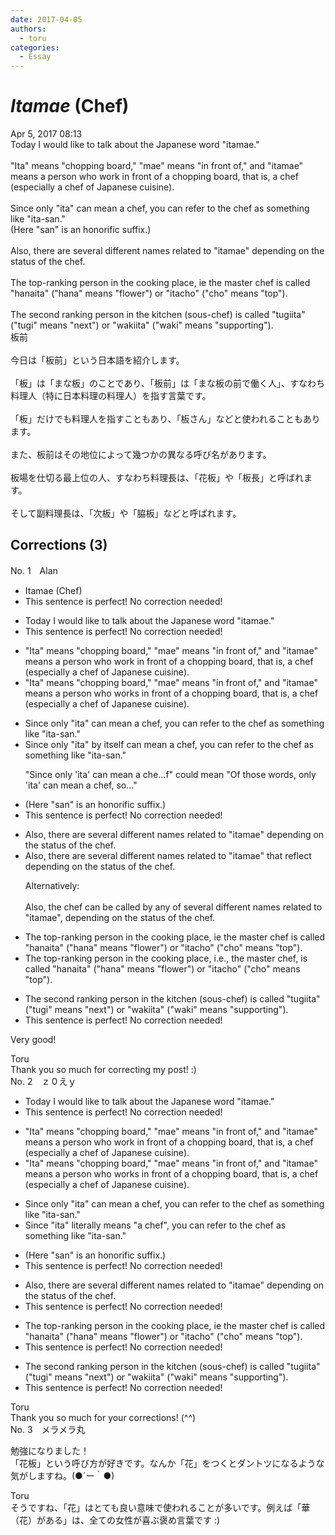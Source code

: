 ```yaml
---
date: 2017-04-05
authors:
  - toru
categories:
  - Essay
---
```


<h1 id="subject_show"><strong><em>Itamae</strong></em> (Chef)</h1>
<div class="date">Apr 5, 2017 08:13</div>
<div id="post"><div id="body_show_ori">
Today I would like to talk about the Japanese word "itamae."<br/><br/>"Ita" means "chopping board," "mae" means "in front of," and "itamae" means a person who work in front of a chopping board, that is, a chef (especially a chef of Japanese cuisine).<br/><br/>Since only "ita" can mean a chef, you can refer to the chef as something like "ita-san."<br/>(Here "san" is an honorific suffix.)<br/><br/>Also, there are several different names related to "itamae" depending on the status of the chef.<br/><br/>The top-ranking person in the cooking place, ie the master chef is called "hanaita" ("hana" means "flower") or "itacho" ("cho" means "top").<br/><br/>The second ranking person in the kitchen (sous-chef) is called "tugiita" ("tugi" means "next") or "wakiita" ("waki" means "supporting"). 
</div></div>

<!-- more -->

<div id="post_ja"><div id="body_show_mo">
板前<br/><br/>今日は「板前」という日本語を紹介します。<br/><br/>「板」は「まな板」のことであり、「板前」は「まな板の前で働く人」、すなわち料理人（特に日本料理の料理人）を指す言葉です。<br/><br/>「板」だけでも料理人を指すこともあり、「板さん」などと使われることもあります。<br/><br/>また、板前はその地位によって幾つかの異なる呼び名があります。<br/><br/>板場を仕切る最上位の人、すなわち料理長は、「花板」や「板長」と呼ばれます。<br/><br/>そして副料理長は、「次板」や「脇板」などと呼ばれます。
</div></div>

## Corrections (3)
<div id="block"><div class="first_name"> No. 1　<span class="just_name">Alan</span></div><div id="block2">
<ul class="correction_field">
<li class="incorrect">Itamae (Chef)</li>
<li class="corrected perfect">This sentence is perfect! No correction needed!</li>
</ul>
<ul class="correction_field">
<li class="incorrect">Today I would like to talk about the Japanese word "itamae."</li>
<li class="corrected perfect">This sentence is perfect! No correction needed!</li>
</ul>
<ul class="correction_field">
<li class="incorrect">"Ita" means "chopping board," "mae" means "in front of," and "itamae" means a person who work in front of a chopping board, that is, a chef (especially a chef of Japanese cuisine).</li>
<li class="corrected correct">
"Ita" means "chopping board," "mae" means "in front of," and "itamae" means a person who work<span class="f_red">s</span> in front of a chopping board, that is, a chef (especially a chef of Japanese cuisine).
</li>
</ul>
<ul class="correction_field">
<li class="incorrect">Since only "ita" can mean a chef, you can refer to the chef as something like "ita-san."</li>
<li class="corrected correct">
Since <span class="sline">only </span>"ita" <span class="f_red">by itself </span>can mean a chef, you can refer to the chef as something like "ita-san."
<p class="correction_comment">"Since only 'ita' can mean a che...f" could mean "Of those words, only 'ita' can mean a chef, so..."</p>
</li>
</ul>
<ul class="correction_field">
<li class="incorrect">(Here "san" is an honorific suffix.)</li>
<li class="corrected perfect">This sentence is perfect! No correction needed!</li>
</ul>
<ul class="correction_field">
<li class="incorrect">Also, there are several different names related to "itamae" depending on the status of the chef.</li>
<li class="corrected correct">
Also, there are several different names related to "itamae"<span class="f_red"> that reflect</span><span class="sline"> depending on</span> the status of the chef.
<p class="correction_comment">Alternatively:<br/><br/>Also, the chef can be called by any of several different names related to "itamae", depending on the status of the chef.</p>
</li>
</ul>
<ul class="correction_field">
<li class="incorrect">The top-ranking person in the cooking place, ie the master chef is called "hanaita" ("hana" means "flower") or "itacho" ("cho" means "top").</li>
<li class="corrected correct">
The top-ranking person in the cooking place, i<span class="f_red">.</span>e<span class="f_red">.,</span> the master chef<span class="f_red">,</span> is called "hanaita" ("hana" means "flower") or "itacho" ("cho" means "top").
</li>
</ul>
<ul class="correction_field">
<li class="incorrect">The second ranking person in the kitchen (sous-chef) is called "tugiita" ("tugi" means "next") or "wakiita" ("waki" means "supporting").</li>
<li class="corrected perfect">This sentence is perfect! No correction needed!</li>
</ul>
<p class="comment_small">
 Very good!
</p>

</div><div class="name"><span class="just_name">Toru</span><br>
Thank you so much for correcting my post! :)
</div>
</div>
<div id="block"><div class="first_name"> No. 2　<span class="just_name">ｚ０えｙ</span></div><div id="block2">
<ul class="correction_field">
<li class="incorrect">Today I would like to talk about the Japanese word "itamae."</li>
<li class="corrected perfect">This sentence is perfect! No correction needed!</li>
</ul>
<ul class="correction_field">
<li class="incorrect">"Ita" means "chopping board," "mae" means "in front of," and "itamae" means a person who work in front of a chopping board, that is, a chef (especially a chef of Japanese cuisine).</li>
<li class="corrected correct">
"Ita" means "chopping board," "mae" means "in front of," and "itamae" means a person who work<span class="f_blue">s</span> in front of a chopping board, that is, a chef (especially a chef of Japanese cuisine).
</li>
</ul>
<ul class="correction_field">
<li class="incorrect">Since only "ita" can mean a chef, you can refer to the chef as something like "ita-san."</li>
<li class="corrected correct">
Since "ita" <span class="f_blue">literally means "a chef"</span>, you can refer to the chef as something like "ita-san."
</li>
</ul>
<ul class="correction_field">
<li class="incorrect">(Here "san" is an honorific suffix.)</li>
<li class="corrected perfect">This sentence is perfect! No correction needed!</li>
</ul>
<ul class="correction_field">
<li class="incorrect">Also, there are several different names related to "itamae" depending on the status of the chef.</li>
<li class="corrected perfect">This sentence is perfect! No correction needed!</li>
</ul>
<ul class="correction_field">
<li class="incorrect">The top-ranking person in the cooking place, ie the master chef is called "hanaita" ("hana" means "flower") or "itacho" ("cho" means "top").</li>
<li class="corrected perfect">This sentence is perfect! No correction needed!</li>
</ul>
<ul class="correction_field">
<li class="incorrect">The second ranking person in the kitchen (sous-chef) is called "tugiita" ("tugi" means "next") or "wakiita" ("waki" means "supporting").</li>
<li class="corrected perfect">This sentence is perfect! No correction needed!</li>
</ul>
</div><div class="name"><span class="just_name">Toru</span><br>
Thank you so much for your corrections! (^^)
</div>
</div>
<div id="block"><div class="first_name"> No. 3　<span class="just_name">メラメラ丸</span></div><div id="block2">
<p class="comment_small">
 勉強になりました！
 <br/>
 「花板」という呼び方が好きです。なんか「花」をつくとダントツになるような気がしますね。(●´ー｀●)
</p>

</div><div class="name"><span class="just_name">Toru</span><br>
そうですね、「花」はとても良い意味で使われることが多いです。例えば「華（花）がある」は、全ての女性が喜ぶ褒め言葉です :)
</div>
</div>
